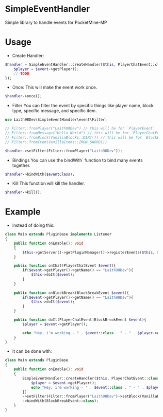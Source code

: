 # SimpleEventHandler
Simple library to handle events for PocketMIne-MP

# Usage
- Create Handler:
```php
$handler = SimpleEventHandler::createHandler($this, PlayerChatEvent::class, function (PlayerChatEvent $event){
    $player = $event->getPlayer();
    // TODO
});
```

- Once:
This will make the event work once.
```php
$handler->once();
```
- Filter
You can filter the event by specific things like player name, block type, specific message, and specific item.
```php
use Laith98Dev\SimpleEventHandler\event\Filter;

// Filter::fromPlayer("Laith98Dev") // this will be for `PlayerEvent`
// Filter::fromMessage("Hello World") // this will be for `PlayerChatEvent`
// Filter::fromBlock(VanillaBlocks::DIRT()) // this will be for `BlockEvent`
// Filter::fromItem(VanillaItems::IRON_SWORD())

$handler->setFilter(Filter::fromPlayer("Laith98Dev"));
```
- Bindings
You can use the bindWith` function to bind many events together.
```php
$handler->bindWith($eventClass);
```
- Kill
This function will kill the handler.
```php
$handler->kill();
```

# Example
- Instead of doing this:
```php
class Main extends PluginBase implements Listener
{
    public function onEnable(): void
    {
        $this->getServer()->getPluginManager()->registerEvents($this, $this);
    }

    public function onChat(PlayerChatEvent $event){
        if($event->getPlayer()->getName() == "Laith98Dev"){
            $this->doIt($event);
        }
    }
    
    public function onBlockBreak(BlockBreakEvent $event){
        if($event->getPlayer()->getName() == "Laith98Dev"){
            $this->doIt($event);
        }
    }

    public function doIt(PlayerChatEvent|BlockBreakEvent $event){
        $player = $event->getPlayer();

        echo "Hey, i'm working - " . $event::class . " - " . $player->getName() . "\n";
    }
}
```
- It can be done with:
```php
class Main extends PluginBase
{
    public function onEnable(): void
    {
        SimpleEventHandler::createHandler($this, PlayerChatEvent::class, function (PlayerChatEvent|BlockBreakEvent $event){
            $player = $event->getPlayer();
            echo "Hey, i'm working - " . $event::class . " - " . $player->getName() . "\n";
        })
        ->setFilter(Filter::fromPlayer("Laith98Dev")->setBlock(VanillaBlocks::DIRT()))
        ->bindWith(BlockBreakEvent::class);
    }
}
```
